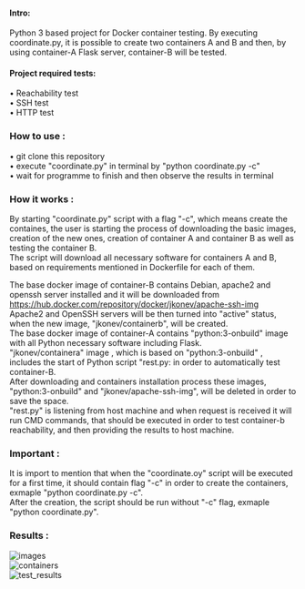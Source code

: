 #### Intro:</br>

Python 3 based project for Docker container testing. By executing coordinate.py, it is possible to create two containers A and B and then, by using container-A Flask server, container-B will be tested.</br>

#### Project required tests:</br>

• Reachability test</br>
• SSH test</br>
• HTTP test</br>

### How to use : </br>

• git clone this repository</br>
• execute "coordinate.py" in terminal by "python coordinate.py -c"</br>
• wait for programme to finish and then observe the results in terminal</br>

### How it works : </br>

By starting "coordinate.py" script with a flag "-c", which means create the containes, the user is starting the process of downloading the basic images, creation of the new ones, creation of container A and container B as well as testing the container B. </br>
The script will download all necessary software for containers A and B, based on requirements mentioned in Dockerfile for each of them.</br>

The base docker image of container-B contains Debian, apache2 and openssh server installed and it will be downloaded from https://hub.docker.com/repository/docker/jkonev/apache-ssh-img</br> Apache2 and OpenSSH servers will be then turned into "active" status, when the new image, "jkonev/containerb", will be created. </br>
The base docker image of container-A contains "python:3-onbuild" image with all Python necessary software including Flask. </br>
"jkonev/containera" image , which is based on "python:3-onbuild" , includes the start of Python script "rest.py: in order to automatically test container-B.</br>
After downloading and containers installation process these images, "python:3-onbuild" and "jkonev/apache-ssh-img", will be deleted in order to save the space.</br>
"rest.py" is listening from host machine and when request is received it will run CMD commands, that should be executed in order to test container-b reachability, and then providing the results to host machine.

### Important : </br>

It is import to mention that when the "coordinate.oy" script will be executed for a first time, it should contain flag "-c" in order to create the containers, exmaple "python coordinate.py -c".</br> 
After the creation, the script should be run without "-c" flag, exmaple "python coordinate.py".</br>

### Results : </br>


![images](https://user-images.githubusercontent.com/55871427/106453450-0661af00-6492-11eb-993e-bd7c0c369a7f.JPG)</br>
![containers](https://user-images.githubusercontent.com/55871427/106453453-06fa4580-6492-11eb-987b-26ee42aec3e8.JPG)</br>
![test_results](https://user-images.githubusercontent.com/55871427/106453454-06fa4580-6492-11eb-985c-8d8f89275acf.JPG)</br>
